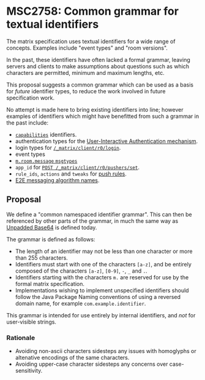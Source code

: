 # MSC2758: Common grammar for textual identifiers

The matrix specification uses textual identifiers for a wide range of
concepts. Examples include "event types" and "room versions".

In the past, these identifiers have often lacked a formal grammar, leaving
servers and clients to make assumptions about questions such as which
characters are permitted, minimum and maximum lengths, etc.

This proposal suggests a common grammar which can be used as a basis for
*future* identifier types, to reduce the work involved in future specification
work.

No attempt is made here to bring existing identifiers into line; however
examples of identifiers which might have benefitted from such a grammar in the
past include:

 * [`capabilities`](https://matrix.org/docs/spec/client_server/r0.6.0#get-matrix-client-r0-capabilities)
   identifiers.
 * authentication types for the [User-Interactive Authentication mechanism](https://matrix.org/docs/spec/client_server/r0.6.0#user-interactive-authentication-api).
 * login types for [`/_matrix/client/r0/login`](https://matrix.org/docs/spec/client_server/r0.6.0#post-matrix-client-r0-login).
 * event types
 * [`m.room.message` `msgtypes`](https://matrix.org/docs/spec/client_server/r0.6.0#m-room-message-msgtypes)
 * `app_id` for [`POST /_matrix/client/r0/pushers/set`](https://matrix.org/docs/spec/client_server/r0.6.0#post-matrix-client-r0-pushers-set).
 * `rule_ids`, `actions` and `tweaks` for [push rules](https://matrix.org/docs/spec/client_server/r0.6.0#push-rules).
 * [E2E messaging algorithm names](https://matrix.org/docs/spec/client_server/r0.6.0#messaging-algorithm-names).

## Proposal

We define a "common namespaced identifier grammar". This can then be referenced
by other parts of the grammar, in much the same way as [Unpadded
Base64](https://matrix.org/docs/spec/appendices#unpadded-base64) is defined
today.

The grammar is defined as follows:

 * The length of an identifier may not be less than one character or more than
   255 characters.
 * Identifiers must start with one of the characters `[a-z]`, and be entirely
   composed of the characters `[a-z]`, `[0-9]`, `-`, `_` and `.`.
 * Identifiers starting with the characters `m.` are reserved for use by the
   formal matrix specification.
 * Implementations wishing to implement unspecified identifiers should follow
   the Java Package Naming conventions of using a reversed domain name, for
   example `com.example.identifier`.

This grammar is intended for use entirely by internal identifiers, and *not*
for user-visible strings.

### Rationale

 * Avoiding non-ascii characters sidesteps any issues with homoglyphs or
   altenative encodings of the same characters.
 * Avoiding upper-case character sidesteps any concerns over case-sensitivity.
